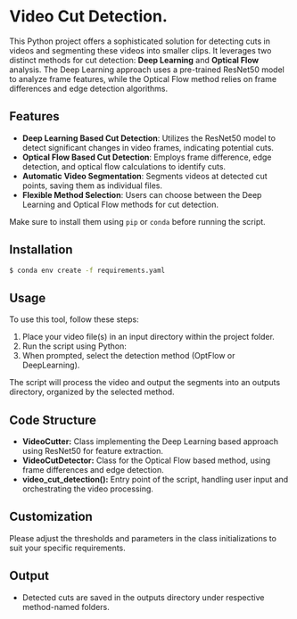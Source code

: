 # Video Cut Detection.

This Python project offers a sophisticated solution for detecting cuts in videos and segmenting these videos into smaller clips. It leverages two distinct methods for cut detection: **Deep Learning** and **Optical Flow** analysis. The Deep Learning approach uses a pre-trained ResNet50 model to analyze frame features, while the Optical Flow method relies on frame differences and edge detection algorithms.

## Features

- **Deep Learning Based Cut Detection**: Utilizes the ResNet50 model to detect significant changes in video frames, indicating potential cuts.
- **Optical Flow Based Cut Detection**: Employs frame difference, edge detection, and optical flow calculations to identify cuts.
- **Automatic Video Segmentation**: Segments videos at detected cut points, saving them as individual files.
- **Flexible Method Selection**: Users can choose between the Deep Learning and Optical Flow methods for cut detection.


Make sure to install them using `pip` or `conda` before running the script.

## Installation

```bash
$ conda env create -f requirements.yaml
```

## Usage
To use this tool, follow these steps:

1. Place your video file(s) in an input directory within the project folder.
2. Run the script using Python:
3. When prompted, select the detection method (OptFlow or DeepLearning).

The script will process the video and output the segments into an outputs directory, organized by the selected method.
         

## Code Structure
* **VideoCutter:** Class implementing the Deep Learning based approach using ResNet50 for feature extraction.
* **VideoCutDetector:** Class for the Optical Flow based method, using frame differences and edge detection.
* **video_cut_detection():** Entry point of the script, handling user input and orchestrating the video processing.

## Customization
Please adjust the thresholds and parameters in the class initializations to suit your specific requirements.

## Output
* Detected cuts are saved in the outputs directory under respective method-named folders.
